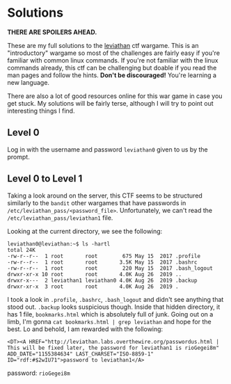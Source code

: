 # Solutions
**THERE ARE SPOILERS AHEAD.**

These are my full solutions to the [leviathan](https://overthewire.org/wargames/leviathan/) ctf wargame. This is an "introductory" wargame so most of the challenges are fairly easy if you're familiar with common linux commands. If you're not familiar with the linux commands already, this ctf can be challenging but doable if you read the man pages and follow the hints. **Don't be discouraged!** You're learning a new language.

There are also a lot of good resources online for this war game in case you get stuck. My solutions will be fairly terse, although I will try to point out interesting things I find.


## Level 0
Log in with the username and password `leviathan0` given to us by the prompt.

## Level 0 to Level 1
Taking a look around on the server, this CTF seems to be structured similarly to the `bandit` other wargames that have passwords in `/etc/leviathan_pass/<password_file>`. Unfortunately, we can't read the `/etc/leviathan_pass/leviathan1` file.

Looking at the current directory, we see the following:

```
leviathan0@leviathan:~$ ls -hartl
total 24K
-rw-r--r--  1 root       root        675 May 15  2017 .profile
-rw-r--r--  1 root       root       3.5K May 15  2017 .bashrc
-rw-r--r--  1 root       root        220 May 15  2017 .bash_logout
drwxr-xr-x 10 root       root       4.0K Aug 26  2019 ..
drwxr-x---  2 leviathan1 leviathan0 4.0K Aug 26  2019 .backup
drwxr-xr-x  3 root       root       4.0K Aug 26  2019 .
```

I took a look in `.profile`, `.bashrc`, `.bash_logout` and didn't see anything that stood out. `.backup` looks suspicious though. Inside that hidden directory, it has 1 file, `bookmarks.html` which is absolutely full of junk. Going out on a limb, I'm gonna `cat bookmarks.html | grep leviathan` and hope for the best. Lo and behold, I am rewarded with the following:

```
<DT><A HREF="http://leviathan.labs.overthewire.org/passwordus.html | This will be fixed later, the password for leviathan1 is rioGegei8m" ADD_DATE="1155384634" LAST_CHARSET="ISO-8859-1" ID="rdf:#$2wIU71">password to leviathan1</A>
```

password: `rioGegei8m`